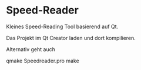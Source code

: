 # Speed-Reader
Kleines Speed-Reading Tool basierend auf Qt.

Das Projekt im Qt Creator laden und dort kompilieren.

Alternativ geht auch

qmake Speedreader.pro
make
